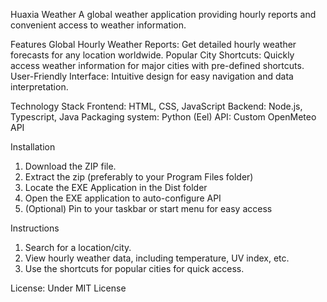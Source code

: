 Huaxia Weather
A global weather application providing hourly reports and convenient access to weather information.

Features
Global Hourly Weather Reports: Get detailed hourly weather forecasts for any location worldwide.
Popular City Shortcuts: Quickly access weather information for major cities with pre-defined shortcuts.
User-Friendly Interface: Intuitive design for easy navigation and data interpretation.

Technology Stack
Frontend: HTML, CSS, JavaScript
Backend: Node.js, Typescript, Java
Packaging system: Python (Eel)
API: Custom OpenMeteo API

Installation
1. Download the ZIP file.
2. Extract the zip (preferably to your Program Files folder)
3. Locate the EXE Application in the Dist folder
4. Open the EXE application to auto-configure API
5. (Optional) Pin to your taskbar or start menu for easy access

Instructions
1. Search for a location/city.
2. View hourly weather data, including temperature, UV index, etc.
3. Use the shortcuts for popular cities for quick access.

License:
Under MIT License
